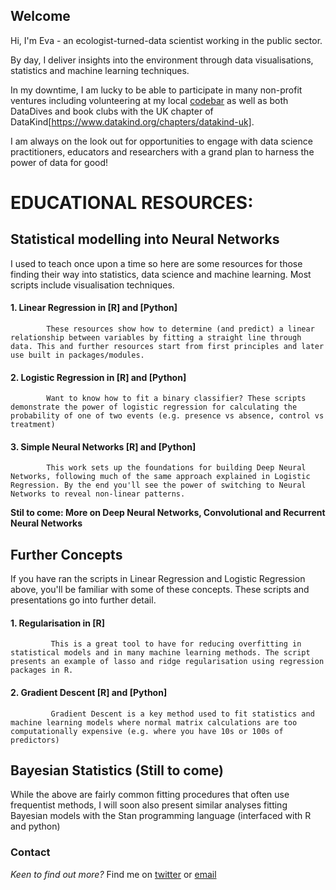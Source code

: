 ## Welcome

Hi, I'm Eva - an ecologist-turned-data scientist working in the public sector. 

By day, I deliver insights into the environment through data visualisations, statistics and machine learning techniques. 

In my downtime, I am lucky to be able to participate in many non-profit ventures including volunteering at my local [codebar](https://codebar.io/) as well as both DataDives and book clubs with the UK chapter of DataKind[https://www.datakind.org/chapters/datakind-uk]. 

I am always on the look out for opportunities to engage with data science practitioners, educators and researchers with a grand plan to harness the power of data for good!


# EDUCATIONAL RESOURCES:

## **Statistical modelling into Neural Networks**
I used to teach once upon a time so here are some resources for those finding their way into statistics, data science and machine learning. Most scripts include visualisation techniques.

#### 1. Linear Regression in [R] and [Python]
            These resources show how to determine (and predict) a linear relationship between variables by fitting a straight line through data. This and further resources start from first principles and later use built in packages/modules.
            
#### 2. Logistic Regression in [R] and [Python]
            Want to know how to fit a binary classifier? These scripts demonstrate the power of logistic regression for calculating the probability of one of two events (e.g. presence vs absence, control vs treatment) 

#### 3. Simple Neural Networks [R] and [Python]
            This work sets up the foundations for building Deep Neural Networks, following much of the same approach explained in Logistic Regression. By the end you'll see the power of switching to Neural Networks to reveal non-linear patterns. 
            
**Stil to come: More on Deep Neural Networks, Convolutional and Recurrent Neural Networks** 

## **Further Concepts**
If you have ran the scripts in Linear Regression and Logistic Regression above, you'll be familiar with some of these concepts. These scripts and presentations go into further detail.

#### 1. Regularisation in [R]
             This is a great tool to have for reducing overfitting in statistical models and in many machine learning methods. The script presents an example of lasso and ridge regularisation using regression packages in R. 
             
#### 2. Gradient Descent [R] and [Python]
             Gradient Descent is a key method used to fit statistics and machine learning models where normal matrix calculations are too computationally expensive (e.g. where you have 10s or 100s of predictors)

## **Bayesian Statistics (Still to come)**
While the above are fairly common fitting procedures that often use frequentist methods, I will soon also present similar analyses fitting Bayesian models with the Stan programming language (interfaced with R and python)


### Contact
_Keen to find out more?_
Find me on [twitter](https://twitter.com/eva_wm) or [email](mailto:emuiruri25@gmail.com)




